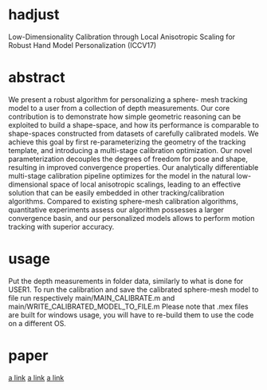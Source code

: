 # hadjust
Low-Dimensionality Calibration through Local Anisotropic Scaling for Robust Hand Model Personalization (ICCV17)

# abstract
We present a robust algorithm for personalizing a sphere- mesh tracking model to a user from a collection of depth measurements. Our core contribution is to demonstrate how simple geometric reasoning can be exploited to build a shape-space, and how its performance is comparable to shape-spaces constructed from datasets of carefully calibrated models. We achieve this goal by first re-parameterizing the geometry of the tracking template, and introducing a multi-stage calibration optimization. Our novel parameterization decouples the degrees of freedom for pose and shape, resulting in improved convergence properties. Our analytically differentiable multi-stage calibration pipeline optimizes for the model in the natural low-dimensional space of local anisotropic scalings, leading to an effective solution that can be easily embedded in other tracking/calibration algorithms. Compared to existing sphere-mesh calibration algorithms, quantitative experiments assess our algorithm possesses a larger convergence basin, and our personalized models allows to perform motion tracking with superior accuracy.

# usage
Put the depth measurements in folder data, similarly to what is done for USER1.
To run the calibration and save the calibrated sphere-mesh model to file run respectively main/MAIN_CALIBRATE.m and main/WRITE_CALIBRATED_MODEL_TO_FILE.m
Please note that .mex files are built for windows usage, you will have to re-build them to use the code on a different OS.

# paper
[a link](http://lgg.epfl.ch/publications/2017/LocalAnisotropicScaling/paper.pdf)
[a link](http://lgg.epfl.ch/publications/2017/HOnline/paper.pdf)
[a link](http://lgg.epfl.ch/publications/2016/HModel/paper.pdf)
